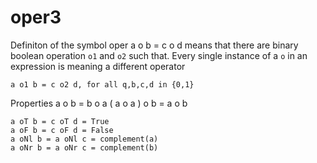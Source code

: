 # oper3
Definiton of the symbol oper
    a o b = c o d
means that there are binary boolean operation `o1` and `o2` such that. Every single instance of a `o` in an expression is meaning a different operator

    a o1 b = c o2 d, for all q,b,c,d in {0,1}
    
Properties
    a o b = b o a
    ( a o a ) o b = a o b
    
    a oT b = c oT d = True
    a oF b = c oF d = False
    a oNl b = a oNl c = complement(a) 
    a oNr b = a oNr c = complement(b)
    
